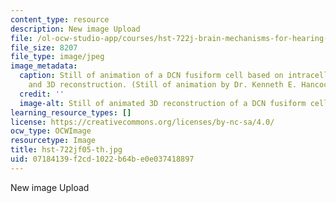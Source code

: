 ```yaml
---
content_type: resource
description: New image Upload
file: /ol-ocw-studio-app/courses/hst-722j-brain-mechanisms-for-hearing-and-speech-fall-2005/07184139f2cd1022b64be0e037418897_hst-722jf05-th.jpg
file_size: 8207
file_type: image/jpeg
image_metadata:
  caption: Still of animation of a DCN fusiform cell based on intracellular labeling
    and 3D reconstruction. (Still of animation by Dr. Kenneth E. Hancock.)
  credit: ''
  image-alt: Still of animated 3D reconstruction of a DCN fusiform cell.
learning_resource_types: []
license: https://creativecommons.org/licenses/by-nc-sa/4.0/
ocw_type: OCWImage
resourcetype: Image
title: hst-722jf05-th.jpg
uid: 07184139-f2cd-1022-b64b-e0e037418897
---
```

New image Upload